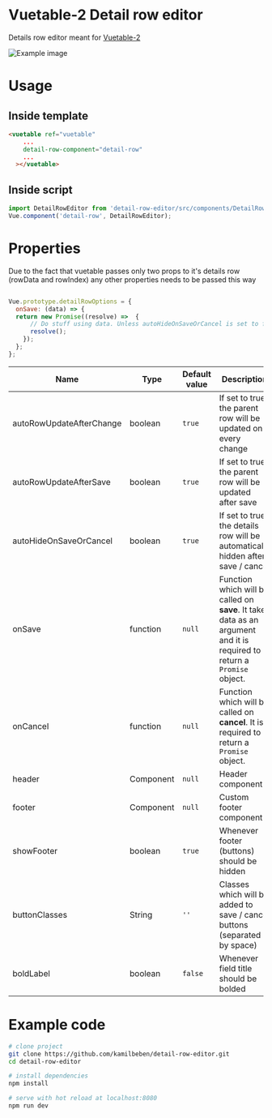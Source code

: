 # Vuetable-2 Detail row editor
Details row editor meant for [Vuetable-2](https://github.com/ratiw/vuetable-2)

![Example image](http://bezik712.ayz.pl/assets/detail-row-entry-example.gif)

# Usage
## Inside template
```html
<vuetable ref="vuetable"
    ...
    detail-row-component="detail-row"
    ...
  ></vuetable>
```
## Inside script
```javascript
import DetailRowEditor from 'detail-row-editor/src/components/DetailRowEditor'
Vue.component('detail-row', DetailRowEditor);
```
# Properties
Due to the fact that vuetable passes only two props to it's details row (rowData and rowIndex) any other properties needs to be passed this way
```javascript

Vue.prototype.detailRowOptions = {
  onSave: (data) => {
  return new Promise((resolve) =>  {
      // Do stuff using data. Unless autoHideOnSaveOrCancel is set to false, the details row will be hidden when this promise is resolved
      resolve();
    });
  };
};
```
Name | Type | Default value | Description
--- | --- | --- | ---
autoRowUpdateAfterChange | boolean | `true` | If set to true, the parent row will be updated on every change
autoRowUpdateAfterSave | boolean | `true` | If set to true, the parent row will be updated after save
autoHideOnSaveOrCancel | boolean | `true` | If set to true, the details row will be automatically hidden after save / cancel
onSave | function | `null` | Function which will be called on **save**. It takes data as an argument and it is required to return a `Promise` object. 
onCancel | function | `null` | Function which will be called on **cancel**. It is required to return a `Promise` object.
header | Component | `null` | Header component
footer | Component | `null` | Custom footer component
showFooter | boolean | `true` | Whenever footer (buttons) should be hidden
buttonClasses | String | `''` | Classes which will be added to save / cancel buttons (separated by space)
boldLabel | boolean | `false` | Whenever field title should be bolded 

# Example code
``` bash
# clone project
git clone https://github.com/kamilbeben/detail-row-editor.git
cd detail-row-editor

# install dependencies
npm install

# serve with hot reload at localhost:8080
npm run dev
```